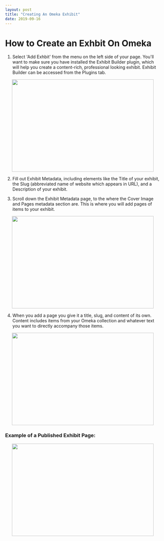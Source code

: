 ```yaml
---
layout: post
title: "Creating An Omeka Exhibit"
date: 2019-09-16
---
```

# How to Create an Exhbit On Omeka #

 1. Select 'Add Exhbit' from the menu on the left side of your page. You'll want to make sure you have installed the Exhibit Builder plugin, which will help you create a content-rich, professional looking exhibit. Exhibit Builder can be accessed from the Plugins tab.

 <p align="center">
  <img width="460" height="300" src="https://user-images.githubusercontent.com/54911846/65247971-6931f080-dabf-11e9-8709-ae53cd3f514c.png">
 </p>

 2. Fill out Exhibit Metadata, including elements like the Title of your exhibit, the Slug (abbreviated name of website which appears in URL), and a Description of your exhibit.
 
 3. Scroll down the Exhibit Metadata page, to the where the Cover Image and Pages metadata section are. This is where you will add pages of items to your exhibit.
 
 <p align="center">
  <img width="460" height="300" src="https://user-images.githubusercontent.com/54911846/65248813-cd08e900-dac0-11e9-9d44-d7c9e83057df.png">
 </p>
 
 4. When you add a page you give it a title, slug, and content of its own. Content includes items from your Omeka collection and whatever text you want to directly accompany those items. 
 
 <p align="center">
  <img width="460" height="300" src="https://user-images.githubusercontent.com/54911846/65249958-cc715200-dac2-11e9-8573-8bdc727d87e3.png">
 </p>
 
### Example of a Published Exhibit Page: ###

<p align="center">
  <img width="460" height="300" src="https://user-images.githubusercontent.com/54911846/65250363-75b84800-dac3-11e9-8e44-5bc2b08b3bd8.png">
</p>
